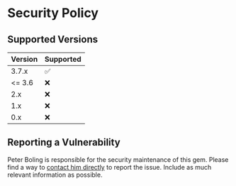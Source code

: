 # Security Policy

## Supported Versions

| Version | Supported |
|---------|-----------|
| 3.7.x   | ✅         |
| <= 3.6  | ❌         |
| 2.x     | ❌         |
| 1.x     | ❌         |
| 0.x     | ❌         |

## Reporting a Vulnerability

Peter Boling is responsible for the security maintenance of this gem. Please find a way
to [contact him directly](https://railsbling.com/contact) to report the issue. Include as much relevant information as
possible.
